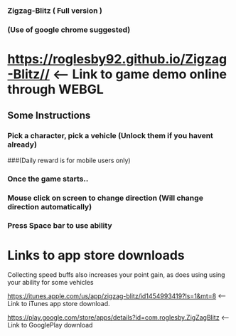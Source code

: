 ### Zigzag-Blitz ( Full version )
### (Use of google chrome suggested)


# https://roglesby92.github.io/Zigzag-Blitz// <-- Link to game demo online through WEBGL


## Some Instructions


### Pick a character, pick a vehicle (Unlock them if you havent already)
###(Daily reward is for mobile users only)


### Once the game starts..

### Mouse click on screen to change direction (Will change direction automatically)

### Press Space bar to use ability









# Links to app store downloads


Collecting speed buffs also increases your point gain, as does using using your ability for some vehicles


https://itunes.apple.com/us/app/zigzag-blitz/id1454993419?ls=1&mt=8 <-- Link to iTunes app store download.

https://play.google.com/store/apps/details?id=com.roglesby.ZigZagBlitz <-- Link to GooglePlay download

